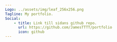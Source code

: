 ```yaml
---
Logo: ../assets/img/leaf_256x256.png
Tagline: My portfolio.
Social:
    - title: Link till sidans github repo.
      url: https://github.com/JamesTTTT/portfolio
      icon: github
---
```

